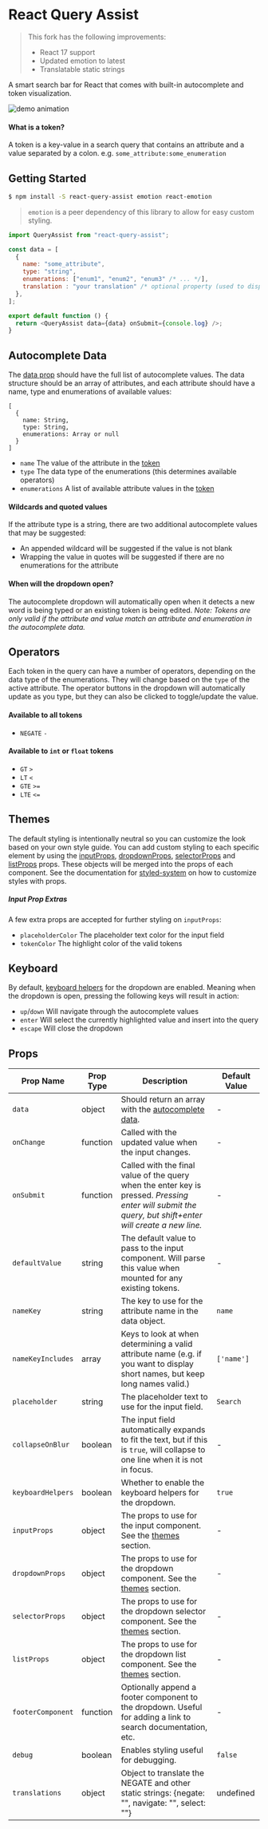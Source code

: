 # React Query Assist

> This fork has the following improvements:
>
> - React 17 support
> - Updated emotion to latest
> - Translatable static strings

A smart search bar for React that comes with built-in autocomplete and token visualization.

![demo animation][demo]

<a name="token"></a>

#### What is a token?

A token is a key-value in a search query that contains an attribute and a value separated by a colon. e.g. `some_attribute:some_enumeration`

## Getting Started

```bash
$ npm install -S react-query-assist emotion react-emotion
```

> `emotion` is a peer dependency of this library to allow for easy custom styling.

```javascript
import QueryAssist from "react-query-assist";

const data = [
  {
    name: "some_attribute",
    type: "string",
    enumerations: ["enum1", "enum2", "enum3" /* ... */],
    translation : "your translation" /* optional property (used to display the name in the dropdown)*/
  },
];

export default function () {
  return <QueryAssist data={data} onSubmit={console.log} />;
}
```

<a name="autocomplete"></a>

## Autocomplete Data

The [data prop](#data) should have the full list of autocomplete values. The data structure should be an array of attributes, and each attribute should have a name, type and enumerations of available values:

```
[
  {
    name: String,
    type: String,
    enumerations: Array or null
  }
]
```

- `name` The value of the attribute in the [token](#token)
- `type` The data type of the enumerations (this determines available operators)
- `enumerations` A list of available attribute values in the [token](#token)

#### Wildcards and quoted values

If the attribute type is a string, there are two additional autocomplete values that may be suggested:

- An appended wildcard will be suggested if the value is not blank
- Wrapping the value in quotes will be suggested if there are no enumerations for the attribute

#### When will the dropdown open?

The autocomplete dropdown will automatically open when it detects a new word is being typed or an existing token is being edited. _Note: Tokens are only valid if the attribute and value match an attribute and enumeration in the autocomplete data._

## Operators

Each token in the query can have a number of operators, depending on the data type of the enumerations. They will change based on the `type` of the active attribute. The operator buttons in the dropdown will automatically update as you type, but they can also be clicked to toggle/update the value.

#### Available to all tokens

- `NEGATE` `-`

#### Available to `int` or `float` tokens

- `GT` `>`
- `LT` `<`
- `GTE` `>=`
- `LTE` `<=`

<a name="themes"></a>

## Themes

The default styling is intentionally neutral so you can customize the look based on your own style guide. You can add custom styling to each specific element by using the [inputProps](#inputProps), [dropdownProps](#dropdownProps), [selectorProps](#selectorProps) and [listProps](#listProps) props. These objects will be merged into the props of each component. See the documentation for [styled-system](https://github.com/jxnblk/styled-system) on how to customize styles with props.

##### Input Prop Extras

A few extra props are accepted for further styling on `inputProps`:

- `placeholderColor` The placeholder text color for the input field
- `tokenColor` The highlight color of the valid tokens

## Keyboard

By default, [keyboard helpers](#keyboardHelpers) for the dropdown are enabled. Meaning when the dropdown is open, pressing the following keys will result in action:

- `up`/`down` Will navigate through the autocomplete values
- `enter` Will select the currently highlighted value and insert into the query
- `escape` Will close the dropdown

## Props

| Prop Name                                       | Prop Type | Description                                                                                                                                             | Default Value |
| ----------------------------------------------- | --------- | ------------------------------------------------------------------------------------------------------------------------------------------------------- | ------------- |
| <a name="data"></a>`data`                       | object    | Should return an array with the [autocomplete data](#autocomplete).                                                                                     | -             |
| `onChange`                                      | function  | Called with the updated value when the input changes.                                                                                                   | -             |
| `onSubmit`                                      | function  | Called with the final value of the query when the enter key is pressed. _Pressing enter will submit the query, but shift+enter will create a new line._ | -             |
| `defaultValue`                                  | string    | The default value to pass to the input component. Will parse this value when mounted for any existing tokens.                                           | -             |
| `nameKey`                                       | string    | The key to use for the attribute name in the data object.                                                                                               | `name`        |
| `nameKeyIncludes`                               | array     | Keys to look at when determining a valid attribute name (e.g. if you want to display short names, but keep long names valid.)                           | `['name']`    |
| `placeholder`                                   | string    | The placeholder text to use for the input field.                                                                                                        | `Search`      |
| `collapseOnBlur`                                | boolean   | The input field automatically expands to fit the text, but if this is `true`, will collapse to one line when it is not in focus.                        | -             |
| <a name="keyboardHelpers"></a>`keyboardHelpers` | boolean   | Whether to enable the keyboard helpers for the dropdown.                                                                                                | `true`        |
| <a name="inputProps"></a>`inputProps`           | object    | The props to use for the input component. See the [themes](#themes) section.                                                                            | -             |
| <a name="dropdownProps"></a>`dropdownProps`     | object    | The props to use for the dropdown component. See the [themes](#themes) section.                                                                         | -             |
| <a name="selectorProps"></a>`selectorProps`     | object    | The props to use for the dropdown selector component. See the [themes](#themes) section.                                                                | -             |
| <a name="listProps"></a>`listProps`             | object    | The props to use for the dropdown list component. See the [themes](#themes) section.                                                                    | -             |
| `footerComponent`                               | function  | Optionally append a footer component to the dropdown. Useful for adding a link to search documentation, etc.                                            | -             |
| `debug`                                         | boolean   | Enables styling useful for debugging.                                                                                                                   | `false`       |
| `translations`                                  | object    | Object to translate the NEGATE and other static strings: {negate: "", navigate: "", select: ""}                                                         | undefined     |

[demo]: demo.gif
